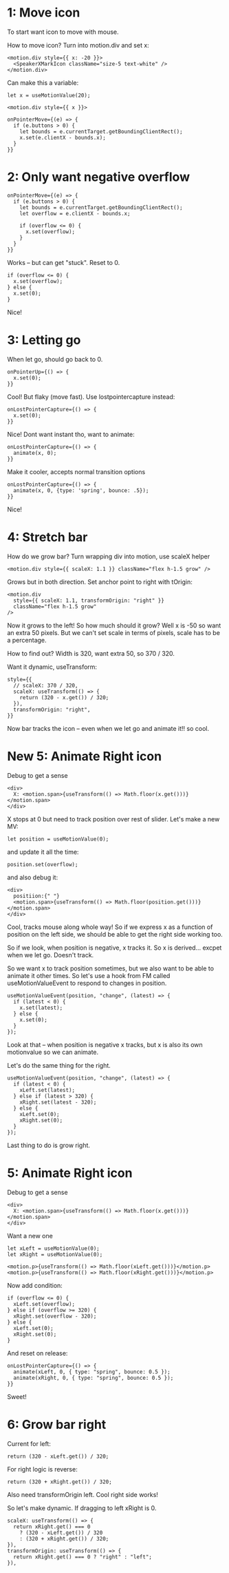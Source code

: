# 1: Move icon

To start want icon to move with mouse.

How to move icon? Turn into motion.div and set x:

```tsx
<motion.div style={{ x: -20 }}>
  <SpeakerXMarkIcon className="size-5 text-white" />
</motion.div>
```

Can make this a variable:

```tsx
let x = useMotionValue(20);

<motion.div style={{ x }}>
```

```tsx
onPointerMove={(e) => {
  if (e.buttons > 0) {
    let bounds = e.currentTarget.getBoundingClientRect();
    x.set(e.clientX - bounds.x);
  }
}}
```

# 2: Only want negative overflow

```tsx
onPointerMove={(e) => {
  if (e.buttons > 0) {
    let bounds = e.currentTarget.getBoundingClientRect();
    let overflow = e.clientX - bounds.x;

    if (overflow <= 0) {
      x.set(overflow);
    }
  }
}}
```

Works – but can get "stuck". Reset to 0.

```tsx
if (overflow <= 0) {
  x.set(overflow);
} else {
  x.set(0);
}
```

Nice!

# 3: Letting go

When let go, should go back to 0.

```tsx
onPointerUp={() => {
  x.set(0);
}}
```

Cool! But flaky (move fast). Use lostpointercapture instead:

```tsx
onLostPointerCapture={() => {
  x.set(0);
}}
```

Nice! Dont want instant tho, want to animate:

```tsx
onLostPointerCapture={() => {
  animate(x, 0);
}}
```

Make it cooler, accepts normal transition options

```tsx
onLostPointerCapture={() => {
  animate(x, 0, {type: 'spring', bounce: .5});
}}
```

Nice!

# 4: Stretch bar

How do we grow bar? Turn wrapping div into motion, use scaleX helper

```tsx
<motion.div style={{ scaleX: 1.1 }} className="flex h-1.5 grow" />
```

Grows but in both direction. Set anchor point to right with tOrigin:

```tsx
<motion.div
  style={{ scaleX: 1.1, transformOrigin: "right" }}
  className="flex h-1.5 grow"
/>
```

Now it grows to the left! So how much should it grow? Well x is -50 so want an extra 50 pixels. But we can't set scale in terms of pixels, scale has to be a percentage.

How to find out? Width is 320, want extra 50, so 370 / 320.

Want it dynamic, useTransform:

```tsx
style={{
  // scaleX: 370 / 320,
  scaleX: useTransform(() => {
    return (320 - x.get()) / 320;
  }),
  transformOrigin: "right",
}}
```

Now bar tracks the icon – even when we let go and animate it!! so cool.

# New 5: Animate Right icon

Debug to get a sense

```tsx
<div>
  X: <motion.span>{useTransform(() => Math.floor(x.get()))}</motion.span>
</div>
```

X stops at 0 but need to track position over rest of slider. Let's make a new MV:

```tsx
let position = useMotionValue(0);
```

and update it all the time:

```tsx
position.set(overflow);
```

and also debug it:

```tsx
<div>
  positiion:{" "}
  <motion.span>{useTransform(() => Math.floor(position.get()))}</motion.span>
</div>
```

Cool, tracks mouse along whole way! So if we express x as a function of position on the left side, we should be able to get the right side working too.

So if we look, when position is negative, x tracks it. So x is derived... excpet when we let go. Doesn't track.

So we want x to track position sometimes, but we also want to be able to animate it other times. So let's use a hook from FM called useMotionValueEvent to respond to changes in position.

```tsx
useMotionValueEvent(position, "change", (latest) => {
  if (latest < 0) {
    x.set(latest);
  } else {
    x.set(0);
  }
});
```

Look at that – when position is negative x tracks, but x is also its own motionvalue so we can animate.

Let's do the same thing for the right.

```tsx
useMotionValueEvent(position, "change", (latest) => {
  if (latest < 0) {
    xLeft.set(latest);
  } else if (latest > 320) {
    xRight.set(latest - 320);
  } else {
    xLeft.set(0);
    xRight.set(0);
  }
});
```

Last thing to do is grow right.

# 5: Animate Right icon

Debug to get a sense

```tsx
<div>
  X: <motion.span>{useTransform(() => Math.floor(x.get()))}</motion.span>
</div>
```

Want a new one

```tsx
let xLeft = useMotionValue(0);
let xRight = useMotionValue(0);
```

```tsx
<motion.p>{useTransform(() => Math.floor(xLeft.get()))}</motion.p>
<motion.p>{useTransform(() => Math.floor(xRight.get()))}</motion.p>
```

Now add condition:

```tsx
if (overflow <= 0) {
  xLeft.set(overflow);
} else if (overflow >= 320) {
  xRight.set(overflow - 320);
} else {
  xLeft.set(0);
  xRight.set(0);
}
```

And reset on release:

```tsx
onLostPointerCapture={() => {
  animate(xLeft, 0, { type: "spring", bounce: 0.5 });
  animate(xRight, 0, { type: "spring", bounce: 0.5 });
}}
```

Sweet!

# 6: Grow bar right

Current for left:

```tsx
return (320 - xLeft.get()) / 320;
```

For right logic is reverse:

```tsx
return (320 + xRight.get()) / 320;
```

Also need transformOrigin left. Cool right side works!

So let's make dynamic. If dragging to left xRight is 0.

```tsx
scaleX: useTransform(() => {
  return xRight.get() === 0
    ? (320 - xLeft.get()) / 320
    : (320 + xRight.get()) / 320;
}),
transformOrigin: useTransform(() => {
  return xRight.get() === 0 ? "right" : "left";
}),
```
